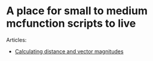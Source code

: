 # A place for small to medium mcfunction scripts to live

Articles:
* [Calculating distance and vector magnitudes](dist)

